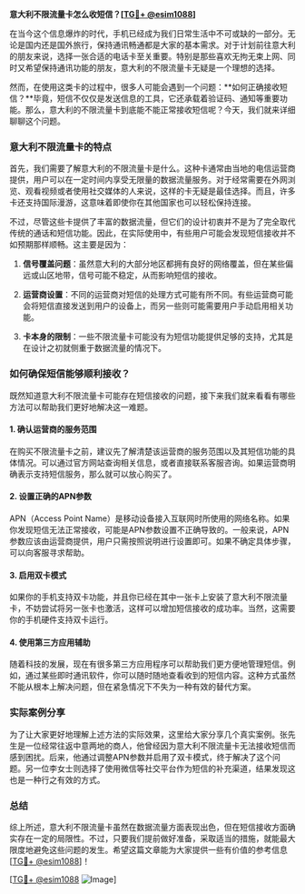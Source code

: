 **意大利不限流量卡怎么收短信？[[TG💪+ @esim1088](https://t.me/s/esim1088)]**

在当今这个信息爆炸的时代，手机已经成为我们日常生活中不可或缺的一部分。无论是国内还是国外旅行，保持通讯畅通都是大家的基本需求。对于计划前往意大利的朋友来说，选择一张合适的电话卡至关重要。特别是那些喜欢无拘无束上网、同时又希望保持通讯功能的朋友，意大利的不限流量卡无疑是一个理想的选择。

然而，在使用这类卡的过程中，很多人可能会遇到一个问题：**如何正确接收短信？**毕竟，短信不仅仅是发送信息的工具，它还承载着验证码、通知等重要功能。那么，意大利的不限流量卡到底能不能正常接收短信呢？今天，我们就来详细聊聊这个问题。

### 意大利不限流量卡的特点

首先，我们需要了解意大利的不限流量卡是什么。这种卡通常由当地的电信运营商提供，用户可以在一定时间内享受无限量的数据流量服务。对于经常需要在外网浏览、观看视频或者使用社交媒体的人来说，这样的卡无疑是最佳选择。而且，许多卡还支持国际漫游，这意味着即使你在其他国家也可以轻松保持连接。

不过，尽管这些卡提供了丰富的数据流量，但它们的设计初衷并不是为了完全取代传统的通话和短信功能。因此，在实际使用中，有些用户可能会发现短信接收并不如预期那样顺畅。这主要是因为：

1. **信号覆盖问题**：虽然意大利的大部分地区都拥有良好的网络覆盖，但在某些偏远或山区地带，信号可能不稳定，从而影响短信的接收。
   
2. **运营商设置**：不同的运营商对短信的处理方式可能有所不同。有些运营商可能会将短信直接发送到用户的设备上，而另一些则可能需要用户手动启用相关功能。

3. **卡本身的限制**：一些不限流量卡可能没有为短信功能提供足够的支持，尤其是在设计之初就侧重于数据流量的情况下。

### 如何确保短信能够顺利接收？

既然知道意大利不限流量卡可能存在短信接收的问题，接下来我们就来看看有哪些方法可以帮助我们更好地解决这一难题。

#### 1. 确认运营商的服务范围

在购买不限流量卡之前，建议先了解清楚该运营商的服务范围以及其短信功能的具体情况。可以通过官方网站查询相关信息，或者直接联系客服咨询。如果运营商明确表示支持短信服务，那么就可以放心购买了。

#### 2. 设置正确的APN参数

APN（Access Point Name）是移动设备接入互联网时所使用的网络名称。如果你发现短信无法正常接收，可能是APN参数设置不正确导致的。一般来说，APN参数应该由运营商提供，用户只需按照说明进行设置即可。如果不确定具体步骤，可以向客服寻求帮助。

#### 3. 启用双卡模式

如果你的手机支持双卡功能，并且你已经在其中一张卡上安装了意大利不限流量卡，不妨尝试将另一张卡也激活，这样可以增加短信接收的成功率。当然，这需要你的手机硬件支持双卡运行。

#### 4. 使用第三方应用辅助

随着科技的发展，现在有很多第三方应用程序可以帮助我们更方便地管理短信。例如，通过某些即时通讯软件，你可以随时随地查看收到的短信内容。这种方式虽然不能从根本上解决问题，但在紧急情况下不失为一种有效的替代方案。

### 实际案例分享

为了让大家更好地理解上述方法的实际效果，这里给大家分享几个真实案例。张先生是一位经常往返中意两地的商人，他曾经因为意大利不限流量卡无法接收短信而感到困扰。后来，他通过调整APN参数并启用了双卡模式，终于解决了这个问题。另一位李女士则选择了使用微信等社交平台作为短信的补充渠道，结果发现这也是一种行之有效的方式。

### 总结

综上所述，意大利不限流量卡虽然在数据流量方面表现出色，但在短信接收方面确实存在一定的局限性。不过，只要我们提前做好准备，采取适当的措施，就能最大限度地避免这些问题的发生。希望这篇文章能为大家提供一些有价值的参考信息[[TG💪+ @esim1088](https://t.me/s/esim1088)]！

[[TG💪+ @esim1088](https://t.me/s/esim1088) ![Image](https://i.postimg.cc/4NQfJmqS/Snipaste-2025-05-13-00-14-12.png)]